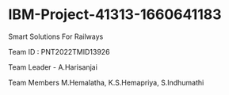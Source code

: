 # IBM-Project-41313-1660641183
Smart Solutions For Railways


Team ID : PNT2022TMID13926

Team Leader - A.Harisanjai

Team Members
M.Hemalatha, 
K.S.Hemapriya,
S.Indhumathi
